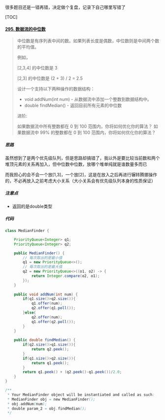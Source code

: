 很多题目还是一错再错，决定做个复盘，记录下自己哪里写错了



[TOC]

#### [295. 数据流的中位数](https://leetcode-cn.com/problems/find-median-from-data-stream/)

> 中位数是有序列表中间的数。如果列表长度是偶数，中位数则是中间两个数的平均值。
>
> 例如，
>
> [2,3,4] 的中位数是 3
>
> [2,3] 的中位数是 (2 + 3) / 2 = 2.5
>
> 设计一个支持以下两种操作的数据结构：
>
> - void addNum(int num) - 从数据流中添加一个整数到数据结构中。
> - double findMedian() - 返回目前所有元素的中位数
>
> 进阶:
>
> 如果数据流中所有整数都在 0 到 100 范围内，你将如何优化你的算法？
> 如果数据流中 99% 的整数都在 0 到 100 范围内，你将如何优化你的算法？



##### 思路

虽然想到了是两个优先级队列，但是思路却搞错了，我以外是要比较当前数和两个堆顶元素的关系再加入，但中位数中位数，放哪个堆单纯就是谁数量多而已



而我担心的会不会一个放[1,3]，一个放[2]，这是在放入之后再进行辗转腾挪操作的，不必再放入之前考虑大小关系（大小关系会有优先级队列本身的性质保证）





##### 注意点

- 返回的是double类型



##### 代码

```java
class MedianFinder {

    PriorityQueue<Integer> q1;
    PriorityQueue<Integer> q2;

    public MedianFinder() {
        // 每次取出的是最小值
        q1 = new PriorityQueue<>();
        // 每次取出的是最大值
        q2 = new PriorityQueue<>((o1, o2) -> {
            return Integer.compare(o2, o1);
        });
    }
    
    public void addNum(int num) {
        if(q1.size()>q2.size()){
            q1.offer(num);
            q2.offer(q1.poll());
        }else{
            q2.offer(num);
            q1.offer(q2.poll());
        }
    }
    
    public double findMedian() {
        if(q2.size()>q1.size()){
            return q2.peek();
        }
        if(q1.size()>q2.size()){
            return q1.peek();
        }
        return q1.peek() + (q2.peek()-q1.peek())/2.0;
    }
}

/**
 * Your MedianFinder object will be instantiated and called as such:
 * MedianFinder obj = new MedianFinder();
 * obj.addNum(num);
 * double param_2 = obj.findMedian();
 */
```
